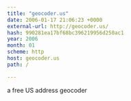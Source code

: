 ```yaml
---
title: "geocoder.us"
date: 2006-01-17 21:06:23 +0000
external-url: http://geocoder.us/
hash: 990281ea17bf68bc396219956d250ac1
year: 2006
month: 01
scheme: http
host: geocoder.us
path: /

---
```


a free US address geocoder
